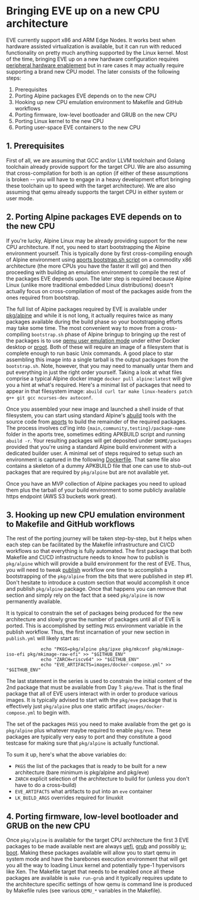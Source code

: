 # Bringing EVE up on a new CPU architecture

EVE currently support x86 and ARM Edge Nodes. It works best when hardware assisted virtualization is available, but it can run with reduced functionality on pretty much anything supported by the Linux kernel. Most of the time, bringing EVE up on a new hardware configuration requires [peripheral hardware enablement](HARDWARE-BRINGUP.md) but in rare cases it may actually require supporting a brand new CPU model. The later consists of the following steps:

1. Prerequisites
2. Porting Alpine packages EVE depends on to the new CPU
3. Hooking up new CPU emulation environment to Makefile and GitHub workflows
4. Porting firmware, low-level bootloader and GRUB on the new CPU
5. Porting Linux kernel to the new CPU
6. Porting user-space EVE containers to the new CPU

## 1. Prerequisites

First of all, we are assuming that GCC and/or LLVM toolchain and Golang toolchain already provide support for the target CPU. We are also assuming that cross-compilation for both is an option (if either of these assumptions is broken -- you will have to engage in a heavy development effort bringing these toolchain up to speed with the target architecture). We are also assuming that qemu already supports the target CPU in either system or user mode.

## 2. Porting Alpine packages EVE depends on to the new CPU

If you're lucky, Alpine Linux may be already providing support for the new CPU architecture. If not, you need to start bootstrapping the Alpine environment yourself. This is typically done by first cross-compiling enough of Alpine environment using [aports bootstrap.sh script](https://github.com/alpinelinux/aports/blob/master/scripts/bootstrap.sh) on a commodity x86 architecture (the more CPUs you have the faster it will go) and then proceeding with building an emulation environment to compile the rest of the packages EVE depends upon. The later step is required because Alpine Linux (unlike more traditional embedded Linux distributions) doesn't actually focus on cross-compilation of most of the packages aside from the ones required from bootstrap.

The full list of Alpine packages required by EVE is available under [pkg/alpine](../pkg/alpine) and while it is not long, it actually requires twice as many packages available during the build phase so your bootstrapping efforts may take some time. The most convenient way to move from a cross-compiling `bootstrap.sh` phase of Alpine bringup to bringing up the rest of the packages is to use [qemu user emulation mode](https://qemu.readthedocs.io/en/latest/user/index.html) under either Docker desktop or [proot](https://proot-me.github.io/). Both of these will require an image of a filesystem that is complete enough to run basic Unix commands. A good place to star assembling this image into a single tarball is the output packages from the `bootstrap.sh`. Note, however, that you may need to manually untar them and put everything in just the right order yourself. Taking a look at what files comprise a typical Alpine docker image `docker pull alpine:latest` will give you a hint at what's required. Here's a minimal list of packages that need to appear in that filesystem image: `abuild curl tar make linux-headers patch g++ git gcc ncurses-dev autoconf`.

Once you assembled your new image and launched a shell inside of that filesystem, you can start using standard Alpine's [abuild](https://wiki.alpinelinux.org/wiki/Abuild_and_Helpers) tools with the source code from [aports](https://github.com/alpinelinux/aports) to build the remainder of the required packages. The process involves cd'ing into `{main,community,testing}/package-name` folder in the aports tree, sometimes editing APKBUILD script and running `abuild -r`. Your resulting packages will get deposited under `$HOME/packages` provided that you're using a standard Alpine build environment with a dedicated builder user. A minimal set of steps required to setup such an environment is captured in the following [Dockerfile](../build-tools/src/scripts/Dockerfile.alpine.bootstrap). That same file also contains a skeleton of a dummy APKBUILD file that one can use to stub-out packages that are required by `pkg/alpine` but are not available yet.

Once you have an MVP collection of Alpine packages you need to upload them plus the tarball of your build environment to some publicly available https endpoint (AWS S3 buckets work great).

## 3. Hooking up new CPU emulation environment to Makefile and GitHub workflows

The rest of the porting journey will be taken step-by-step, but it helps when each step can be facilitated by the Makefile infrastructure and CI/CD workflows so that everything is fully automated. The first package that both Makefile and CI/CD infrastructure needs to know how to publish is `pkg/alpine` which will provide a build environment for the rest of EVE. Thus, you will need to tweak [publish](../.github/workflows/publish.yml) workflow one time to accomplish a bootstrapping of the `pkg/alpine` from the bits that were published in step #1. Don't hesitate to introduce a custom section that would accomplish it once and publish `pkg/alpine` package. Once that happens you can remove that section and simply rely on the fact that a seed `pkg/alpine` is now permanently available.

It is typical to constrain the set of packages being produced for the new architecture and slowly grow the number of packages until all of EVE is ported. This is accomplished by setting `PKGS` environment variable in the publish workflow. Thus, the first incarnation of your new section in `publish.yml` will likely start as:

```console
             echo "PKGS=pkg/alpine pkg/ipxe pkg/mkconf pkg/mkimage-iso-efi pkg/mkimage-raw-efi" >> "$GITHUB_ENV"
             echo "ZARCH=riscv64" >> "$GITHUB_ENV"
             echo "EVE_ARTIFACTS=images/docker-compose.yml" >> "$GITHUB_ENV"
```

The last statement in the series is used to constrain the initial content of the 2nd package that must be available from Day 1: `pkg/eve`. That is the final package that all of EVE users interact with in order to produce various images. It is typically advised to start with the `pkg/eve` package that is effectively just `pkg/alpine` plus one static artifact `images/docker-compose.yml` to begin with.

The set of the packages `PKGS` you need to make available from the get go is `pkg/alpine` plus whatever maybe required to enable `pkg/eve`. These packages are typically very easy to port and they constitute a good testcase for making sure that `pkg/alpine` is actually functional.

To sum it up, here's what the above variables do:

* `PKGS` the list of the packages that is ready to be built for a new architecture (bare minimum is pkg/alpine and pkg/eve)
* `ZARCH` explicit selection of the architecture to build for (unless you don't have to do a cross-build)
* `EVE_ARTIFACTS` what artifacts to put into an `eve` container
* `LK_BUILD_ARGS` overrides required for linuxkit

## 4. Porting firmware, low-level bootloader and GRUB on the new CPU

Once `pkg/alpine` is available for the target CPU architecture the first 3 EVE packages to be made available next are always [uefi](../pkg/uefi), [grub](../pkg/grub) and possibly [u-boot](../pkg/u-boot). Making these packages available will allow you to start qemu in system mode and have the barebones execution environment that will get you all the way to loading Linux kernel and potentially type-1 hypervisors like Xen. The Makefile target that needs to be enabled once all these packages are available is `make run-grub` and it typically requires update to the architecture specific settings of how qemu is command line is produced by Makefile rules (see various `QEMU_*` variables in the Makefile).
